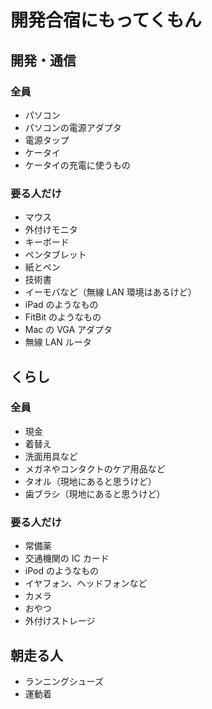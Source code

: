 # 開発合宿にもってくもん

## 開発・通信

### 全員

* パソコン
* パソコンの電源アダプタ
* 電源タップ
* ケータイ
* ケータイの充電に使うもの

### 要る人だけ

* マウス
* 外付けモニタ
* キーボード
* ペンタブレット
* 紙とペン
* 技術書
* イーモバなど（無線 LAN 環境はあるけど）
* iPad のようなもの
* FitBit のようなもの
* Mac の VGA アダプタ
* 無線 LAN ルータ

## くらし

### 全員

* 現金
* 着替え
* 洗面用具など
* メガネやコンタクトのケア用品など
* タオル（現地にあると思うけど）
* 歯ブラシ（現地にあると思うけど）

### 要る人だけ

* 常備薬
* 交通機関の IC カード
* iPod のようなもの
* イヤフォン、ヘッドフォンなど
* カメラ
* おやつ
* 外付けストレージ

## 朝走る人

* ランニングシューズ
* 運動着

